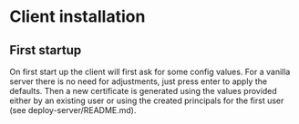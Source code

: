 # Client installation

## First startup

On first start up the client will first ask for some config values.
For a vanilla server there is no need for adjustments, just press enter
to apply the defaults. Then a new certificate is generated using the values 
provided either by an existing user or using the created principals for the 
first user (see deploy-server/README.md). 

